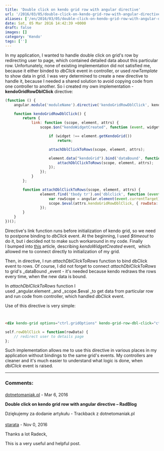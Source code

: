 ```yaml
---
title: 'Double click on kendo grid row with angular directive'
url: '/2016/03/05/double-click-on-kendo-grid-row-with-angular-directive/'
aliases: ['/en/2016/03/05/double-click-on-kendo-grid-row-with-angular-directive/']
date: Sat, 05 Mar 2016 14:42:39 +0000
draft: false
images: []
category: 'Kendo'
tags: ['']
---
```


In my application, I wanted to handle double click on grid's row by redirecting user to page, which contained detailed data about this particular row. Unfortunately, none of existing implementation did not satisfied me, because it either binded to _dbClick_ event in controller, or used _rowTemplate_ to show data in grid. I was very determined to create a new directive to handle it, because I needed a shared solution to avoid copying code from one controller to another. So i created my own implementation - **kendoGridRowDblClick** directive:

```javascript
(function () {
    angular.module('moduleName').directive('kendoGridRowDblClick', kendoGridRowDblClick);

    function kendoGridRowDblClick() {
        return {
            link: function (scope, element, attrs) {
                scope.$on("kendoWidgetCreated", function (event, widget) {

                    if (widget !== element.getKendoGrid())
                        return;

                    attachDblClickToRows(scope, element, attrs);

                    element.data("kendoGrid").bind('dataBound', function () {
                        attachDblClickToRows(scope, element, attrs);
                    });
                });
            }
        };

        function attachDblClickToRows(scope, element, attrs) {
                element.find('tbody tr').on('dblclick', function (event) {
                    var rowScope = angular.element(event.currentTarget).scope();
                    scope.$eval(attrs.kendoGridRowDblClick, { rowData: rowScope.dataItem });
                });
        }
    }
})();
```

Directive's link function runs before initialization of kendo grid, so we need to postpone binding to _dbClick_ event. At the beginning, I used _$timeout_ to do it, but i decided not to make such workaround in my code. Finally I bumped into [this](http://docs.telerik.com/kendo-ui/AngularJS/global-events) article, describing _kendoWidgetCreated_ event,  which allowed me to connect directly to initialization of my grid.

Then, in directive, I run _attachDblClickToRows_ function to bind dbClick event to rows. Of course, I did not forget to connect _attachDblClickToRows_ to grid's _dataBound _event - it's needed because kendo redraws the rows every time, when the new data is bound.

In _attachDblClickToRows_ function I used _angular.element _and _scope.$eval _to get data from particular row and run code from controller, which handled _dbClick_ event.

Use of this directive is very simple:

```html


<div kendo-grid options="ctrl.gridOptions" kendo-grid-row-dbl-click="ctrl.rowDblClick(rowData)">
```


```javascript
self.rowDblClick = function(rowData) {
    // redirect user to details page
};
```

Such implementation allows me to use this directive in various places in my application without bindings to the same grid's events. My controllers are cleaner and it's much easier to understand what logic is done, when _dblClick_ event is raised.

---
### Comments:
#### 
[dotnetomaniak.pl](http://dotnetomaniak.pl/Double-click-on-kendo-grid-row-with-angular-directive-RadBlog "") - <time datetime="2016-03-05 15:43:53">Mar 6, 2016</time>

**Double click on kendo grid row with angular directive – RadBlog**

Dziękujemy za dodanie artykułu - Trackback z dotnetomaniak.pl
#### 
[starata]( "jimpanos@gmail.com") - <time datetime="2016-11-13 23:24:00">Nov 0, 2016</time>

Thanks a lot Radeck,

This is a very useful and helpful post.
